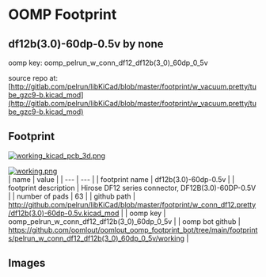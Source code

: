 # OOMP Footprint  
## df12b(3.0)-60dp-0.5v  by none  
  
oomp key: oomp_pelrun_w_conn_df12_df12b(3_0)_60dp_0_5v  
  
source repo at: [http://gitlab.com/pelrun/libKiCad/blob/master/footprint/w_vacuum.pretty/tube_gzc9-b.kicad_mod](http://gitlab.com/pelrun/libKiCad/blob/master/footprint/w_vacuum.pretty/tube_gzc9-b.kicad_mod)  
## Footprint  
  
[![working_kicad_pcb_3d.png](working_kicad_pcb_3d_600.png)](working_kicad_pcb_3d.png)  
  
[![working.png](working_600.png)](working.png)  
| name | value | 
| --- | --- | 
| footprint name | df12b(3.0)-60dp-0.5v | 
| footprint description | Hirose DF12 series connector, DF12B(3.0)-60DP-0.5V | 
| number of pads | 63 | 
| github path | http://github.com/pelrun/libKiCad/blob/master/footprint/w_conn_df12.pretty/df12b(3.0)-60dp-0.5v.kicad_mod | 
| oomp key | oomp_pelrun_w_conn_df12_df12b(3_0)_60dp_0_5v | 
| oomp bot github | https://github.com/oomlout/oomlout_oomp_footprint_bot/tree/main/footprints/pelrun_w_conn_df12_df12b(3_0)_60dp_0_5v/working | 
## Images  
